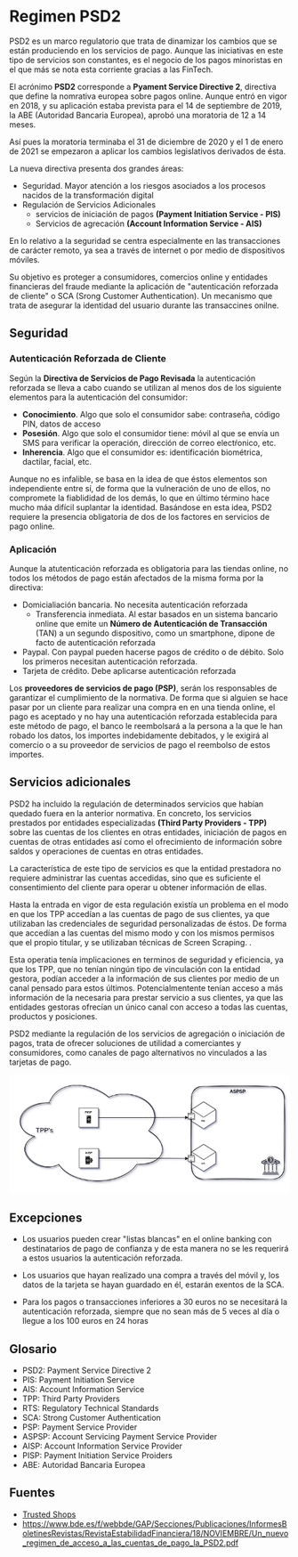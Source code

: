 # Regimen PSD2

PSD2 es un marco regulatorio que trata de dinamizar los cambios que se están produciendo en los servicios de pago. Aunque las iniciativas en este tipo de servicios son constantes, es el negocio de los pagos minoristas en el que más se nota esta corriente gracias a las FinTech.

El acrónimo __**PSD2**__ corresponde a __**Pyament Service Directive 2**__, directiva que define la nomrativa europea sobre pagos online. Aunque entró en vigor en 2018, y su aplicación estaba prevista para el 14 de septiembre de 2019, la ABE (Autoridad Bancaria Europea), aprobó una moratoria de 12 a 14 meses.

Así pues la moratoria terminaba el 31 de diciembre de 2020 y el 1 de enero de 2021 se empezaron a aplicar los cambios legislativos derivados de ésta.

La nueva directiva presenta dos grandes áreas:

* Seguridad. Mayor atención a los riesgos asociados a los procesos nacidos de la transformación digital
* Regulación de Servicios Adicionales
  * servicios de iniciación de pagos **__(Payment Initiation Service - PIS)__**
  * Servicios de agrecación __**(Account Information Service - AIS)**__

En lo relativo a la seguridad se centra especialmente en las transacciones de carácter remoto, ya sea a través de internet o por medio de dispositivos móviles.

Su objetivo es proteger a consumidores, comercios online y entidades financieras del fraude mediante la aplicación de "autenticación reforzada de cliente" o SCA (Srong Customer Authentication). Un mecanismo que trata de asegurar la identidad del  usuario durante las transaccines onilne.

## Seguridad

### Autenticación Reforzada de Cliente

Según la __**Directiva de Servicios de Pago Revisada**__ la autenticación reforzada se lleva a cabo cuando se utilizan al menos dos de los siguiente elementos para la autenticación del consumidor:

* __**Conocimiento**__. Algo que solo el consumidor sabe: contraseña, código PIN, datos de acceso
* __**Posesión**__. Algo que solo el consumidor tiene: móvil al que se envía un SMS para verificar la operación, dirección de correo electŕonico, etc.
* __**Inherencia**__. Algo que el consumidor es: identificación biométrica, dactilar, facial, etc.

Aunque no es infalible, se basa en la idea de que éstos elementos son independiente entre sí, de forma que la vulneración de uno de ellos, no compromete la fiablididad de los demás, lo que en último término hace mucho máa difícil suplantar la identidad. Basándose en esta idea, PSD2 requiere la presencia obligatoria de dos de los factores en servicios de pago online.

### Aplicación

Aunque la atutenticación reforzada es obligatoria para las tiendas online, no todos los métodos de pago están afectados de la misma forma por la directiva:

* Domicialiación bancaria. No necesita autenticación reforzada
  * Transferencia inmediata. Al estar basados en un sistema bancario online que emite un __**Número de Autenticación de Transacción**__ (TAN) a un segundo dispositivo, como un smartphone, dipone de facto de autenticación reforzada
* Paypal. Con paypal pueden hacerse pagos de crédito o de débito. Solo los primeros necesitan autenticación reforzada.
* Tarjeta de crédito. Debe aplicarse autenticación reforzada

Los __**proveedores de servicios de pago (PSP)**__, serán los responsables de garantizar el cumplimiento de la normativa. De forma que si alguien se hace pasar por un cliente para realizar una compra en en una tienda online, el pago es aceptado y no hay una autenticación reforzada establecida para este método de pago, el banco le reembolsará a la persona a la que le han robado los datos, los importes indebidamente debitados, y le exigirá al comercio o a su proveedor de servicios de pago el reembolso de estos importes.

## Servicios adicionales

PSD2 ha incluido la regulación de determinados servicios que habían quedado fuera en la anterior normativa. En concreto, los servicios prestados por entidades especializadas **__(Third Party Providers - TPP)__** sobre las cuentas de los clientes en otras entidades, iniciación de pagos en cuentas de otras entidades así como el ofrecimiento de información sobre saldos y operaciones de cuentas en otras entidades.

La característica de este tipo de servicios es que la entidad prestadora no requiere administrar las cuentas accedidas, sino que es suficiente el consentimiento del cliente para operar u obtener información de ellas.

Hasta la entrada en vigor de esta regulación existía un problema en el modo en que los TPP accedían a las cuentas de pago de sus clientes, ya que utilizaban las credenciales de seguridad personalizadas de éstos. De forma que accedían a las cuentas del mismo modo y con los mismos permisos que el propio titular, y se utilizaban técnicas de Screen Scraping. .

Esta operatia tenía implicaciones en terminos de seguridad y eficiencia, ya que los TPP, que no tenían ningún tipo de vinculación con la entidad gestora, podían acceder a la información de sus clientes por medio de un canal pensado para estos últimos. Potencialmentente tenían acceso a más información de la necesaria para prestar servicio a sus clientes, ya que las entidades gestoras ofrecían un único canal con acceso a todas las cuentas, productos y posiciones.

PSD2 mediante la regulación de los servicios de agregación o iniciación de pagos, trata de ofrecer soluciones de utilidad a comerciantes y consumidores, como canales de pago alternativos no vinculados a las tarjetas de pago.

![resumen contexto PSD2](./imagenes/psd2-schema.png)

## Excepciones

* Los usuarios pueden crear "listas blancas" en el online banking con destinatarios de pago de confianza y de esta manera no se les requerirá a estos usuarios la autenticación reforzada.

* Los usuarios que hayan realizado una compra a través del móvil y, los datos de la tarjeta se hayan guardado en él, estarán exentos de la SCA.

* Para los pagos o transacciones inferiores a 30 euros no se necesitará la autenticación reforzada, siempre que no sean más de 5 veces al día o llegue a los 100 euros en 24 horas

## Glosario

* PSD2: Payment Service Directive 2
* PIS: Payment Initiation Service
* AIS: Account Information Service
* TPP: Third Party Providers
* RTS: Regulatory Technical Standards
* SCA: Strong Customer Authentication
* PSP: Payment Service Provider
* ASPSP: Account Servicing Payment Service Provider
* AISP: Account Information Service Provider
* PISP: Payment Initiation Service Proiders
* ABE: Autoridad Bancaria Europea

## Fuentes

* [Trusted Shops](https://business.trustedshops.es/blog/psd2-nueva-normativa-pagos-online/)
* https://www.bde.es/f/webbde/GAP/Secciones/Publicaciones/InformesBoletinesRevistas/RevistaEstabilidadFinanciera/18/NOVIEMBRE/Un_nuevo_regimen_de_acceso_a_las_cuentas_de_pago_la_PSD2.pdf
  